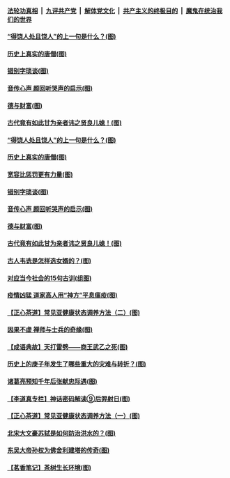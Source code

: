 ####  [法轮功真相](../../../../basic/blob/master/README.md?t=07030431) &nbsp;|&nbsp; [九评共产党](../../../../9ping.md/blob/master/README.md?t=07030431) &nbsp;|&nbsp; [解体党文化](../../../../jtdwh.md/blob/master/README.md?t=07030431)  &nbsp;|&nbsp; [共产主义的终极目的](../../../../gczydzjmd.md/blob/master/README.md?t=07030431) &nbsp;|&nbsp; [魔鬼在统治我们的世界](../../../../mgztzwmdsj.md/blob/master/README.md?t=07030431) 

#### [“得饶人处且饶人”的上一句是什么？(图)](../pages/p7/938333.md?t=07030431) 

#### [历史上真实的唐僧(图)](../pages/p7/938101.md?t=07030431) 

#### [错别字琐谈(图)](../pages/p7/938316.md?t=07030431) 

#### [音传心声 颜回听哭声的启示(图)](../pages/p7/938099.md?t=07030431) 

#### [德与财富(图)](../pages/p7/938218.md?t=07030431) 

#### [古代竟有如此甘为亲者讳之贤良儿媳！(图)](../pages/p7/938117.md?t=07030431) 

#### [“得饶人处且饶人”的上一句是什么？(图)](../pages/p7/938333.md?t=07030431) 

#### [历史上真实的唐僧(图)](../pages/p7/938101.md?t=07030431) 

#### [宽容比惩罚更有力量(图)](../pages/p7/938280.md?t=07030431) 

#### [错别字琐谈(图)](../pages/p7/938316.md?t=07030431) 

#### [音传心声 颜回听哭声的启示(图)](../pages/p7/938099.md?t=07030431) 

#### [德与财富(图)](../pages/p7/938218.md?t=07030431) 

#### [古代竟有如此甘为亲者讳之贤良儿媳！(图)](../pages/p7/938117.md?t=07030431) 

#### [古人韦诜是怎样选女婿的？(图)](../pages/p7/938100.md?t=07030431) 

#### [对应当今社会的15句古训(组图)](../pages/p7/938097.md?t=07030431) 

#### [疫情凶猛 道家高人用“神方”平息瘟疫(图)](../pages/p7/938004.md?t=07030431) 

#### [【正心茶道】常见亚健康状态调养方法（二）(图)](../pages/p7/937559.md?t=07030431) 

#### [因果不虚 禅师与士兵的奇缘(图)](../pages/p7/938092.md?t=07030431) 

#### [【成语典故】天打雷劈——商王武乙之死(图)](../pages/p7/937782.md?t=07030431) 

#### [历史上的庚子年发生了哪些重大的灾难与转折？(图)](../pages/p7/937991.md?t=07030431) 

#### [诸葛亮预知千年后张献忠际遇(图)](../pages/p7/937564.md?t=07030431) 

#### [【李道真专栏】神话密码解读⑨后羿射日(图)](../pages/p7/937560.md?t=07030431) 

#### [【正心茶道】常见亚健康状态调养方法（一）(图)](../pages/p7/937556.md?t=07030431) 

#### [北宋大文豪苏轼是如何防治洪水的？(图)](../pages/p7/937874.md?t=07030431) 

#### [东吴大帝孙权为佛舍利建塔的传奇(图)](../pages/p7/937764.md?t=07030431) 

#### [【茗香笔记】茶树生长环境(图)](../pages/p7/937562.md?t=07030431) 

